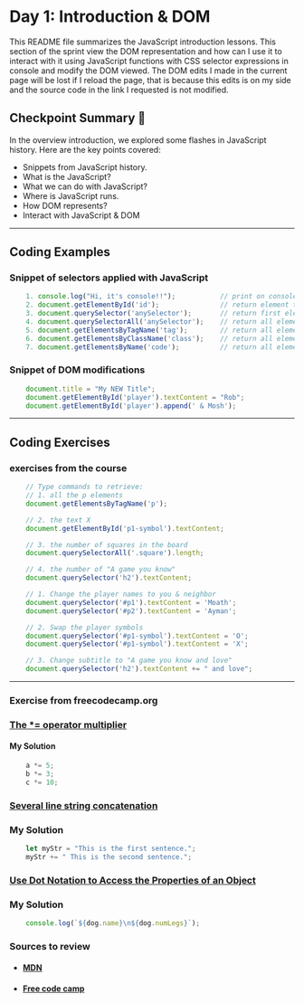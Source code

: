 
# Day 1: Introduction & DOM

This README file summarizes the JavaScript introduction lessons. This section of the sprint view the DOM representation and how can I use it to interact with it using JavaScript functions with CSS selector expressions in console and modify the DOM viewed. The DOM edits I made in the current page will be lost if I reload the page, that is because this edits is on my side and the source code in the link I requested is not modified.

## Checkpoint Summary :vertical_traffic_light:

In the overview introduction, we explored some flashes in JavaScript history. Here are the key points covered:

- Snippets from JavaScript history.
- What is the JavaScript?
- What we can do with JavaScript?
- Where is JavaScript runs.
- How DOM represents?
- Interact with JavaScript & DOM

---

## Coding Examples

### Snippet of selectors applied with JavaScript
```javascript
    1. console.log("Hi, it's console!!");           // print on console
    2. document.getElementById('id');               // return element that matches the id selector
    3. document.querySelector('anySelector');       // return first element that matches any selector provided
    4. document.querySelectorAll('anySelector');    // return all elements that match any selector provided as NodeList
    5. document.getElementsByTagName('tag');        // return all elements that match the tag name provided as HTMLCollection
    6. document.getElementsByClassName('class');    // return all elements that has the class name provided as HTMLCollection
    7. document.getElementsByName('code');          // return all elements that match the attribute name provided as HTMLCollection
```

### Snippet of DOM modifications
```javascript
    document.title = "My NEW Title";
    document.getElementById('player').textContent = "Rob";
    document.getElementById('player').append(' & Mosh');

```

---

## Coding Exercises

### exercises from the course

```javascript
    // Type commands to retrieve:
    // 1. all the p elements
    document.getElementsByTagName('p');

    // 2. the text X
    document.getElementById('p1-symbol').textContent;

    // 3. the number of squares in the board
    document.querySelectorAll('.square').length;

    // 4. the number of "A game you know"
    document.querySelector('h2').textContent;
```

```javascript
    // 1. Change the player names to you & neighbor
    document.querySelector('#p1').textContent = 'Moath';
    document.querySelector('#p2').textContent = 'Ayman';

    // 2. Swap the player symbols
    document.querySelector('#p1-symbol').textContent = 'O';
    document.querySelector('#p1-symbol').textContent = 'X';

    // 3. Change subtitle to "A game you know and love"
    document.querySelector('h2').textContent += " and love";
```

---

### Exercise from freecodecamp.org

### [The *= operator multiplier](https://www.freecodecamp.org/learn/javascript-algorithms-and-data-structures/basic-javascript/compound-assignment-with-augmented-multiplication)

#### My Solution

```javascript
    a *= 5;
    b *= 3;
    c *= 10;
```

### [Several line string concatenation](https://www.freecodecamp.org/learn/javascript-algorithms-and-data-structures/basic-javascript/concatenating-strings-with-the-plus-equals-operator)

### My Solution

```javascript
    let myStr = "This is the first sentence.";
    myStr += " This is the second sentence.";
```

### [Use Dot Notation to Access the Properties of an Object](https://www.freecodecamp.org/learn/javascript-algorithms-and-data-structures/object-oriented-programming/use-dot-notation-to-access-the-properties-of-an-object)

### My Solution

```javascript
    console.log(`${dog.name}\n${dog.numLegs}`);
```

### Sources to review
- #### [MDN](https://developer.mozilla.org/)
- #### [Free code camp](https://www.freecodecamp.org/)